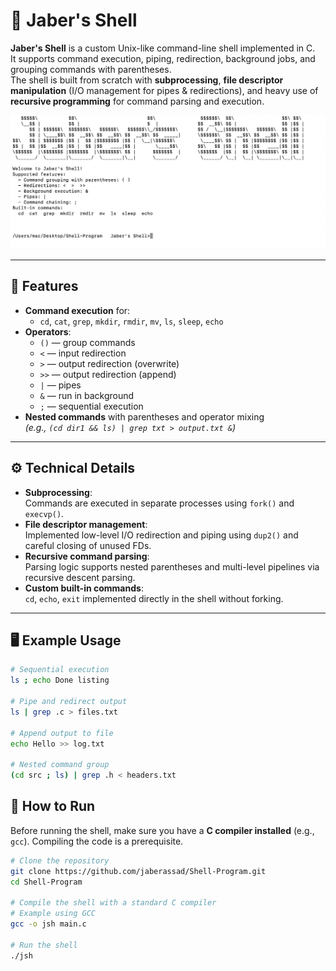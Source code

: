 # 🐚 Jaber's Shell

**Jaber's Shell** is a custom Unix-like command-line shell implemented in C.  
It supports command execution, piping, redirection, background jobs, and grouping commands with parentheses.  
The shell is built from scratch with **subprocessing**, **file descriptor manipulation** (I/O management for pipes & redirections), and heavy use of **recursive programming** for command parsing and execution.

![Alt text](./ShellPicture.png)

---

## 📜 Features

- **Command execution** for:
  - `cd`, `cat`, `grep`, `mkdir`, `rmdir`, `mv`, `ls`, `sleep`, `echo`
- **Operators**:
  - `()` — group commands
  - `<` — input redirection
  - `>` — output redirection (overwrite)
  - `>>` — output redirection (append)
  - `|` — pipes
  - `&` — run in background
  - `;` — sequential execution
- **Nested commands** with parentheses and operator mixing  
  *(e.g., `(cd dir1 && ls) | grep txt > output.txt &`)*

---

## ⚙️ Technical Details

- **Subprocessing**:  
  Commands are executed in separate processes using `fork()` and `execvp()`.
- **File descriptor management**:  
  Implemented low-level I/O redirection and piping using `dup2()` and careful closing of unused FDs.
- **Recursive command parsing**:  
  Parsing logic supports nested parentheses and multi-level pipelines via recursive descent parsing.
- **Custom built-in commands**:  
  `cd`, `echo`, `exit` implemented directly in the shell without forking.

---

## 🖥️ Example Usage

```sh
# Sequential execution
ls ; echo Done listing

# Pipe and redirect output
ls | grep .c > files.txt

# Append output to file
echo Hello >> log.txt

# Nested command group
(cd src ; ls) | grep .h < headers.txt

```


## 🚀 How to Run

Before running the shell, make sure you have a **C compiler installed** (e.g., `gcc`). Compiling the code is a prerequisite.

```sh
# Clone the repository
git clone https://github.com/jaberassad/Shell-Program.git
cd Shell-Program

# Compile the shell with a standard C compiler
# Example using GCC
gcc -o jsh main.c

# Run the shell
./jsh

